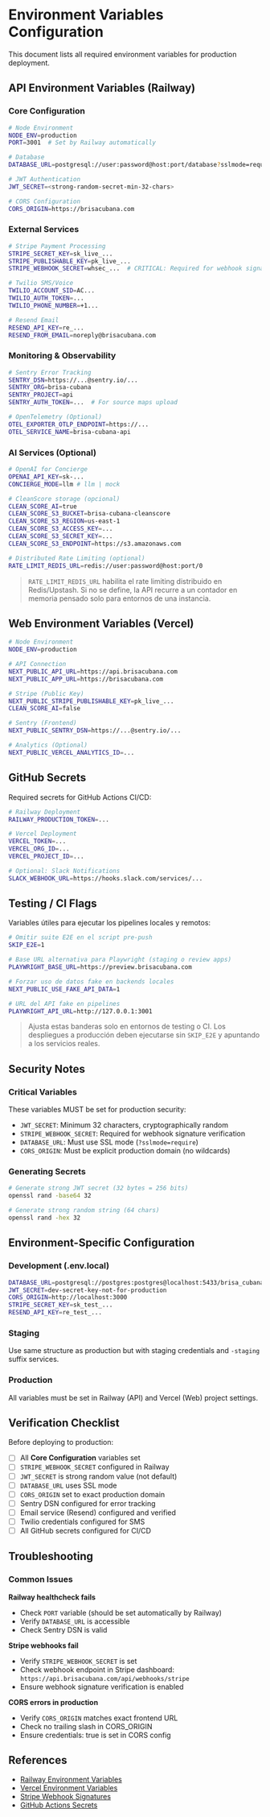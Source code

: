 # Environment Variables Configuration

This document lists all required environment variables for production deployment.

## API Environment Variables (Railway)

### Core Configuration

```bash
# Node Environment
NODE_ENV=production
PORT=3001  # Set by Railway automatically

# Database
DATABASE_URL=postgresql://user:password@host:port/database?sslmode=require

# JWT Authentication
JWT_SECRET=<strong-random-secret-min-32-chars>

# CORS Configuration
CORS_ORIGIN=https://brisacubana.com
```

### External Services

```bash
# Stripe Payment Processing
STRIPE_SECRET_KEY=sk_live_...
STRIPE_PUBLISHABLE_KEY=pk_live_...
STRIPE_WEBHOOK_SECRET=whsec_...  # CRITICAL: Required for webhook signature verification

# Twilio SMS/Voice
TWILIO_ACCOUNT_SID=AC...
TWILIO_AUTH_TOKEN=...
TWILIO_PHONE_NUMBER=+1...

# Resend Email
RESEND_API_KEY=re_...
RESEND_FROM_EMAIL=noreply@brisacubana.com
```

### Monitoring & Observability

```bash
# Sentry Error Tracking
SENTRY_DSN=https://...@sentry.io/...
SENTRY_ORG=brisa-cubana
SENTRY_PROJECT=api
SENTRY_AUTH_TOKEN=...  # For source maps upload

# OpenTelemetry (Optional)
OTEL_EXPORTER_OTLP_ENDPOINT=https://...
OTEL_SERVICE_NAME=brisa-cubana-api
```

### AI Services (Optional)

```bash
# OpenAI for Concierge
OPENAI_API_KEY=sk-...
CONCIERGE_MODE=llm # llm | mock

# CleanScore storage (opcional)
CLEAN_SCORE_AI=true
CLEAN_SCORE_S3_BUCKET=brisa-cubana-cleanscore
CLEAN_SCORE_S3_REGION=us-east-1
CLEAN_SCORE_S3_ACCESS_KEY=...
CLEAN_SCORE_S3_SECRET_KEY=...
CLEAN_SCORE_S3_ENDPOINT=https://s3.amazonaws.com

# Distributed Rate Limiting (optional)
RATE_LIMIT_REDIS_URL=redis://user:password@host:port/0
```

> `RATE_LIMIT_REDIS_URL` habilita el rate limiting distribuido en Redis/Upstash. Si no se define, la API recurre a un contador en memoria pensado solo para entornos de una instancia.

## Web Environment Variables (Vercel)

```bash
# Node Environment
NODE_ENV=production

# API Connection
NEXT_PUBLIC_API_URL=https://api.brisacubana.com
NEXT_PUBLIC_APP_URL=https://brisacubana.com

# Stripe (Public Key)
NEXT_PUBLIC_STRIPE_PUBLISHABLE_KEY=pk_live_...
CLEAN_SCORE_AI=false

# Sentry (Frontend)
NEXT_PUBLIC_SENTRY_DSN=https://...@sentry.io/...

# Analytics (Optional)
NEXT_PUBLIC_VERCEL_ANALYTICS_ID=...
```

## GitHub Secrets

Required secrets for GitHub Actions CI/CD:

```bash
# Railway Deployment
RAILWAY_PRODUCTION_TOKEN=...

# Vercel Deployment
VERCEL_TOKEN=...
VERCEL_ORG_ID=...
VERCEL_PROJECT_ID=...

# Optional: Slack Notifications
SLACK_WEBHOOK_URL=https://hooks.slack.com/services/...
```

## Testing / CI Flags

Variables útiles para ejecutar los pipelines locales y remotos:

```bash
# Omitir suite E2E en el script pre-push
SKIP_E2E=1

# Base URL alternativa para Playwright (staging o review apps)
PLAYWRIGHT_BASE_URL=https://preview.brisacubana.com

# Forzar uso de datos fake en backends locales
NEXT_PUBLIC_USE_FAKE_API_DATA=1

# URL del API fake en pipelines
PLAYWRIGHT_API_URL=http://127.0.0.1:3001
```

> Ajusta estas banderas solo en entornos de testing o CI. Los despliegues a producción deben ejecutarse sin `SKIP_E2E` y apuntando a los servicios reales.

## Security Notes

### Critical Variables

These variables MUST be set for production security:

- `JWT_SECRET`: Minimum 32 characters, cryptographically random
- `STRIPE_WEBHOOK_SECRET`: Required for webhook signature verification
- `DATABASE_URL`: Must use SSL mode (`?sslmode=require`)
- `CORS_ORIGIN`: Must be explicit production domain (no wildcards)

### Generating Secrets

```bash
# Generate strong JWT secret (32 bytes = 256 bits)
openssl rand -base64 32

# Generate strong random string (64 chars)
openssl rand -hex 32
```

## Environment-Specific Configuration

### Development (.env.local)

```bash
DATABASE_URL=postgresql://postgres:postgres@localhost:5433/brisa_cubana_dev
JWT_SECRET=dev-secret-key-not-for-production
CORS_ORIGIN=http://localhost:3000
STRIPE_SECRET_KEY=sk_test_...
RESEND_API_KEY=re_test_...
```

### Staging

Use same structure as production but with staging credentials and `-staging` suffix services.

### Production

All variables must be set in Railway (API) and Vercel (Web) project settings.

## Verification Checklist

Before deploying to production:

- [ ] All **Core Configuration** variables set
- [ ] `STRIPE_WEBHOOK_SECRET` configured in Railway
- [ ] `JWT_SECRET` is strong random value (not default)
- [ ] `DATABASE_URL` uses SSL mode
- [ ] `CORS_ORIGIN` set to exact production domain
- [ ] Sentry DSN configured for error tracking
- [ ] Email service (Resend) configured and verified
- [ ] Twilio credentials configured for SMS
- [ ] All GitHub secrets configured for CI/CD

## Troubleshooting

### Common Issues

**Railway healthcheck fails**

- Check `PORT` variable (should be set automatically by Railway)
- Verify `DATABASE_URL` is accessible
- Check Sentry DSN is valid

**Stripe webhooks fail**

- Verify `STRIPE_WEBHOOK_SECRET` is set
- Check webhook endpoint in Stripe dashboard: `https://api.brisacubana.com/api/webhooks/stripe`
- Ensure webhook signature verification is enabled

**CORS errors in production**

- Verify `CORS_ORIGIN` matches exact frontend URL
- Check no trailing slash in CORS_ORIGIN
- Ensure credentials: true is set in CORS config

## References

- [Railway Environment Variables](https://docs.railway.app/guides/variables)
- [Vercel Environment Variables](https://vercel.com/docs/projects/environment-variables)
- [Stripe Webhook Signatures](https://stripe.com/docs/webhooks/signatures)
- [GitHub Actions Secrets](https://docs.github.com/en/actions/security-guides/encrypted-secrets)
